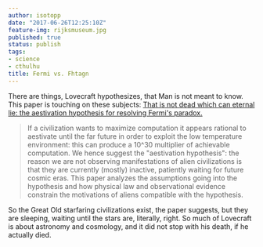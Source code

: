 ```yaml
---
author: isotopp
date: "2017-06-26T12:25:10Z"
feature-img: rijksmuseum.jpg
published: true
status: publish
tags:
- science
- cthulhu
title: Fermi vs. Fhtagn
---
```

There are things, Lovecraft hypothesizes, that Man is not meant to know.
This paper is touching on these subjects: [That is not dead which can
eternal lie: the aestivation hypothesis for resolving Fermi's
paradox.](https://arxiv.org/abs/1705.03394)

> If a civilization wants to maximize computation it appears rational to
> aestivate until the far future in order to exploit the low temperature
> environment: this can produce a 10^30 multiplier of achievable
> computation. We hence suggest the "aestivation hypothesis": the reason we
> are not observing manifestations of alien civilizations is that they are
> currently (mostly) inactive, patiently waiting for future cosmic eras.
> This paper analyzes the assumptions going into the hypothesis and how
> physical law and observational evidence constrain the motivations of
> aliens compatible with the hypothesis.

So the Great Old starfaring civilizations exist, the paper suggests, but
they are sleeping, waiting until the stars are, literally, right. So much of
Lovecraft is about astronomy and cosmology, and it did not stop with his
death, if he actually died.
